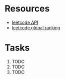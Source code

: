 # Resources
- [leetcode API](https://github.com/alfaarghya/alfa-leetcode-api)
- [leetcode global ranking](https://leetcode.com/contest/globalranking)

# Tasks

1. TODO
2. TODO
3. TODO